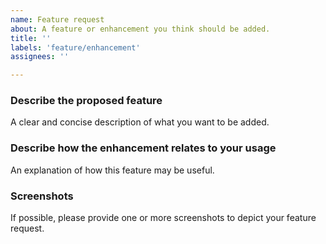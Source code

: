 ```yaml
---
name: Feature request
about: A feature or enhancement you think should be added.
title: ''
labels: 'feature/enhancement'
assignees: ''

---
```


### Describe the proposed feature
A clear and concise description of what you want to be added.

### Describe how the enhancement relates to your usage
An explanation of how this feature may be useful.

### Screenshots
If possible, please provide one or more screenshots to depict your feature request.
